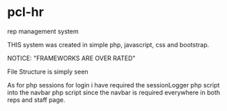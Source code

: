 # pcl-hr
rep management system

THIS system was created in simple php, javascript, css and bootstrap.

NOTICE: "FRAMEWORKS ARE OVER RATED"

File Structure is simply seen 

As for php sessions for login i have required the sessionLogger php script into the navbar php script since the navbar is required everywhere in both reps and staff page.
